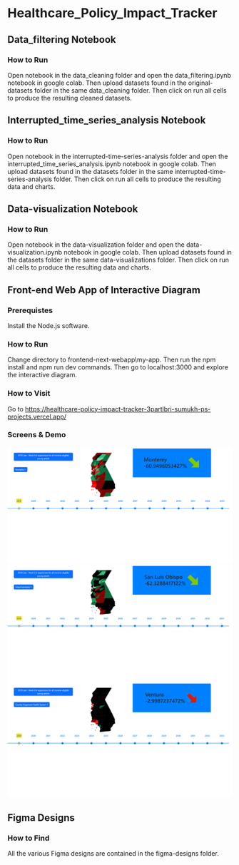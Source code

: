 # Healthcare_Policy_Impact_Tracker

## Data_filtering Notebook

### How to Run

Open notebook in the data_cleaning folder and open the data_filtering.ipynb notebook
in google colab.
Then upload datasets found in the original-datasets folder in the same data_cleaning folder.
Then click on run all cells to produce the resulting cleaned datasets.

## Interrupted_time_series_analysis Notebook

### How to Run

Open notebook in the interrupted-time-series-analysis folder and open the interrupted_time_series_analysis.ipynb notebook
in google colab.
Then upload datasets found in the datasets folder in the same interrupted-time-series-analysis folder.
Then click on run all cells to produce the resulting data and charts.

## Data-visualization Notebook

### How to Run

Open notebook in the data-visualization folder and open the data-visualization.ipynb notebook
in google colab.
Then upload datasets found in the datasets folder in the same data-visualizations folder.
Then click on run all cells to produce the resulting data and charts.

## Front-end Web App of Interactive Diagram

### Prerequistes

Install the Node.js software.

### How to Run

Change directory to frontend-next-webapp\my-app. Then run the npm install and npm run dev commands. Then go to localhost:3000 and explore the interactive diagram.

### How to Visit
Go to https://healthcare-policy-impact-tracker-3partlbri-sumukh-ps-projects.vercel.app/

### Screens & Demo
![Screenshot Placeholder](frontend-next-webapp/my-app/frontend-images/image1.png)
![Screenshot Placeholder](frontend-next-webapp/my-app/frontend-images/image2.png)
![Screenshot Placeholder](frontend-next-webapp/my-app/frontend-images/image3.png)

## Figma Designs

### How to Find

All the various Figma designs are contained in the figma-designs folder.


